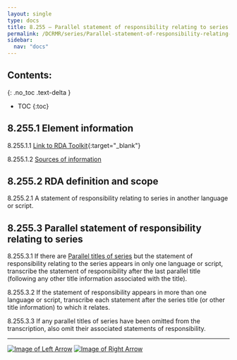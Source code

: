 ```yaml
---
layout: single
type: docs
title: 8.255 — Parallel statement of responsibility relating to series
permalink: /DCRMR/series/Parallel-statement-of-responsibility-relating-to-series/
sidebar:
  nav: "docs"
---
```


## Contents:
{: .no_toc .text-delta }

- TOC
{:toc}

## 8.255.1 Element information

<a name="8.255.1.1">8.255.1.1</a> [Link to RDA Toolkit](https://beta.rdatoolkit.org/en-US_ala-cc4dfafb-b41b-339d-85ea-17cebe940dff){:target="_blank"}

<a name="8.255.1.2">8.255.1.2</a> [Sources of information](/DCRMR/series/#8011-sources-of-information)

## 8.255.2 RDA definition and scope

<a name="8.255.2.1">8.255.2.1</a> A statement of responsibility relating to series in another language or script.

## 8.255.3 Parallel statement of responsibility relating to series

<a name="8.255.3.1">8.255.3.1</a> If there are [Parallel titles of series](/DCRMR/series/Parallel-title-of-series/) but the statement of responsibility relating to the series appears in only one language or script, transcribe the statement of responsibility after the last parallel title (following any other title information associated with the title). 

<a name="8.255.3.2">8.255.3.2</a> If the statement of responsibility appears in more than one language or script, transcribe each statement after the series title (or other title information) to which it relates.

<a name="8.255.3.3">8.255.3.3</a> If any parallel titles of series have been omitted from the transcription, also omit their associated statements of responsibility.

---

[![Image of Left Arrow](https://rbms-bsc.github.io/DCRMR/assets/pictures/navigation/Arrow_Left.png "8.25 — Statement of responsibility relating to series")](/DCRMR/series/Statement-of-responsibility-relating-to-series/) [![Image of Right Arrow](https://rbms-bsc.github.io/DCRMR/assets/pictures/navigation/Arrow_Right.png "8.27 — Numbering within sequence")](/DCRMR/series/Numbering-within-sequence/)
